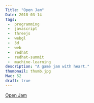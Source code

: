 ```yaml
---
Title: "Open Jam"
Date: 2018-03-14
Tags:
 -  programming
 -  javascript
 -  threejs
 -  webgl
 -  3d
 -  web
 -  redhat
 -  redhat-summit
 -  machine-learning
description: "A game jam with heart."
thumbnail: thumb.jpg
Mwc: 52
draft: true
---
```


[Open Jam][oj]

[oj]: http://openjam.io/
